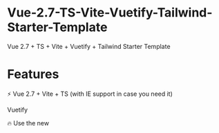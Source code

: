 # Vue-2.7-TS-Vite-Vuetify-Tailwind-Starter-Template
Vue 2.7 + TS + Vite + Vuetify + Tailwind Starter Template

<h1>Features</h1> 

⚡️ Vue 2.7 + Vite + TS (with IE support in case you need it)

Vuetify

🔥 Use the new <script setup> syntax

🍍 State Management via Pinia

🎨 TailwindCss










